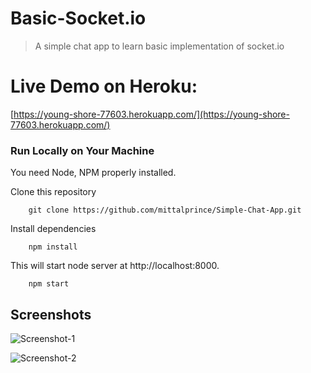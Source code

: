 # Basic-Socket.io
> A simple chat app to learn basic implementation of socket.io

# Live Demo on Heroku:
[https://young-shore-77603.herokuapp.com/](https://young-shore-77603.herokuapp.com/)

### Run Locally on Your Machine
You need Node, NPM properly installed.

Clone this repository
``` shell
    git clone https://github.com/mittalprince/Simple-Chat-App.git
```
Install dependencies
``` shell
    npm install
```

This will start node server at http://localhost:8000.

``` shell 
    npm start
```
## Screenshots

![Screenshot-1](https://user-images.githubusercontent.com/26388073/96744601-d90d5b80-13e2-11eb-9459-1c1427ed9742.png)

![Screenshot-2](https://user-images.githubusercontent.com/26388073/96744707-f4786680-13e2-11eb-9673-b59c84174484.png)
